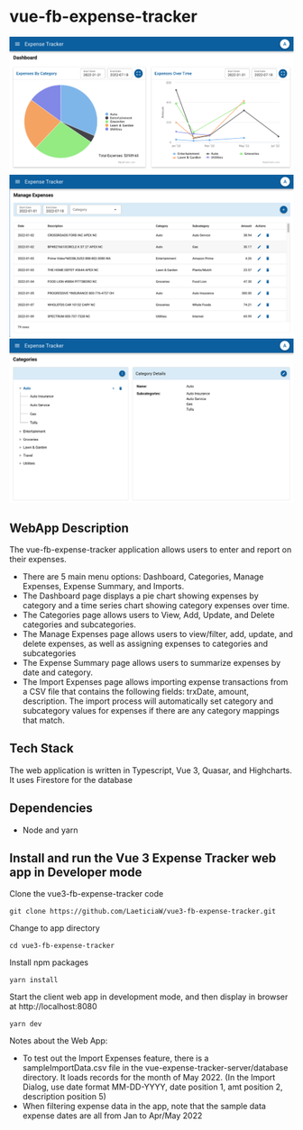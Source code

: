 # vue-fb-expense-tracker

![ScreenShot](src/assets/screenshot-dashboard.png)
![ScreenShot](src/assets/screenshot-expenses.png)
![ScreenShot](src/assets/screenshot-categories.png)

## WebApp Description

The vue-fb-expense-tracker application allows users to enter and report on their expenses.

- There are 5 main menu options: Dashboard, Categories, Manage Expenses, Expense Summary, and Imports.
- The Dashboard page displays a pie chart showing expenses by category and a time series chart showing category expenses over time.
- The Categories page allows users to View, Add, Update, and Delete categories and subcategories.
- The Manage Expenses page allows users to view/filter, add, update, and delete expenses, as well as assigning expenses to categories and subcategories
- The Expense Summary page allows users to summarize expenses by date and category.
- The Import Expenses page allows importing expense transactions from a CSV file that contains the following fields: trxDate, amount, description. The import process will automatically set category and subcategory values for expenses if there are any category mappings that match.

## Tech Stack

The web application is written in Typescript, Vue 3, Quasar, and Highcharts. It uses Firestore for the database

## Dependencies

- Node and yarn

## Install and run the Vue 3 Expense Tracker web app in Developer mode

Clone the vue3-fb-expense-tracker code

```shell
git clone https://github.com/LaeticiaW/vue3-fb-expense-tracker.git
```

Change to app directory

```shell
cd vue3-fb-expense-tracker
```

Install npm packages

```shell
yarn install
```

Start the client web app in development mode, and then display in browser at http://localhost:8080

```shell
yarn dev
```

Notes about the Web App:

- To test out the Import Expenses feature, there is a sampleImportData.csv file in the vue-expense-tracker-server/database directory. It loads records for the month of May 2022. (In the Import Dialog, use date format MM-DD-YYYY, date position 1, amt position 2, description position 5)
- When filtering expense data in the app, note that the sample data expense dates are all from Jan to Apr/May 2022

